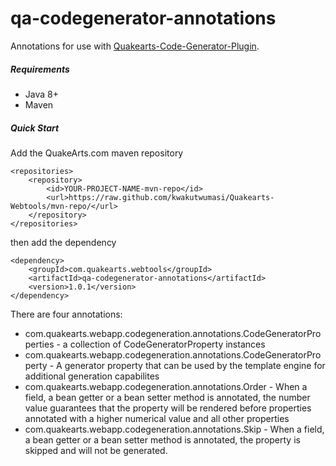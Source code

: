 # qa-codegenerator-annotations

Annotations for use with [Quakearts-Code-Generator-Plugin](https://github.com/kwakutwumasi/Quakearts-Code-Generator-Plugin).

##### Requirements
* Java 8+
* Maven

##### Quick Start

Add the QuakeArts.com maven repository

```
<repositories>
    <repository>
        <id>YOUR-PROJECT-NAME-mvn-repo</id>
        <url>https://raw.github.com/kwakutwumasi/Quakearts-Webtools/mvn-repo/</url>
    </repository>
</repositories>

```

then add the dependency

```
<dependency>
	<groupId>com.quakearts.webtools</groupId>
	<artifactId>qa-codegenerator-annotations</artifactId>
	<version>1.0.1</version>
</dependency>

```

There are four annotations: 

* com.quakearts.webapp.codegeneration.annotations.CodeGeneratorProperties - a collection of CodeGeneratorProperty instances
* com.quakearts.webapp.codegeneration.annotations.CodeGeneratorProperty - A generator property that can be used by the template engine for additional generation capabilites
* com.quakearts.webapp.codegeneration.annotations.Order - When a field, a bean getter or a bean setter method is annotated, the number value guarantees that the property will be rendered before properties annotated with a higher numerical value and all other properties
* com.quakearts.webapp.codegeneration.annotations.Skip - When a field, a bean getter or a bean setter method is annotated, the property is skipped and will not be generated.


